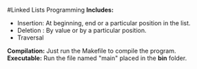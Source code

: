 #Linked Lists Programming 
<b>Includes:</b><br>
- Insertion: At beginning, end or a particular position in the list.
- Deletion : By value or by a particular position.
- Traversal 

<b> Compilation:</b> Just run the Makefile to compile the program. <br>
<b> Executable:</b> Run the file named "main" placed in the **bin** folder. 
